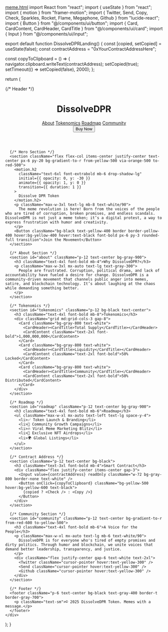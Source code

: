 [meme.html](https://github.com/user-attachments/files/22065991/meme.html)
import React from "react";
import { useState } from "react";
import { motion } from "framer-motion";
import { Twitter, Send, Copy, Check, Sparkles, Rocket, Flame, Megaphone, Github } from "lucide-react";
import { Button } from "@/components/ui/button";
import { Card, CardContent, CardHeader, CardTitle } from "@/components/ui/card";
import { Input } from "@/components/ui/input";

export default function DissolveDPRLanding() {
  const [copied, setCopied] = useState(false);
  const contractAddress = "0xYourContractAddressHere";

  const copyToClipboard = () => {
    navigator.clipboard.writeText(contractAddress);
    setCopied(true);
    setTimeout(() => setCopied(false), 2000);
  };

  return (
    <div className="min-h-screen bg-gradient-to-b from-black to-gray-900 text-white">
      {/* Header */}
      <header className="flex items-center justify-between p-4 bg-black/80 backdrop-blur-md sticky top-0 z-50 border-b border-gray-700">
        <div className="flex items-center gap-2">
          <Sparkles className="text-yellow-400" />
          <h1 className="font-extrabold text-2xl tracking-wide">DissolveDPR</h1>
        </div>
        <nav className="hidden md:flex gap-6 font-semibold">
          <a href="#about" className="hover:text-yellow-400 transition">About</a>
          <a href="#tokenomics" className="hover:text-yellow-400 transition">Tokenomics</a>
          <a href="#roadmap" className="hover:text-yellow-400 transition">Roadmap</a>
          <a href="#community" className="hover:text-yellow-400 transition">Community</a>
        </nav>
        <Button className="bg-yellow-500 hover:bg-yellow-600 text-black font-bold px-5 py-2 rounded-full shadow-md">Buy Now</Button>
      </header>

      {/* Hero Section */}
      <section className="flex flex-col items-center justify-center text-center px-6 py-20 bg-gradient-to-r from-yellow-500 via-orange-500 to-red-500">
        <motion.h2
          className="text-6xl font-extrabold mb-6 drop-shadow-lg"
          initial={{ opacity: 0, y: -30 }}
          animate={{ opacity: 1, y: 0 }}
          transition={{ duration: 1 }}
        >
          Dissolve DPR Token
        </motion.h2>
        <p className="max-w-3xl text-lg mb-8 text-white/90">
          The meme revolution is here! Born from the voices of the people who are tired of corruption, broken promises, and endless scandals. DissolveDPR is not just a meme token; it’s a digital protest, a way to express frustration with humor and creativity.
        </p>
        <Button className="bg-black text-yellow-400 border border-yellow-400 hover:bg-yellow-400 hover:text-black font-bold px-6 py-3 rounded-full transition">Join the Movement</Button>
      </section>

      {/* About Section */}
      <section id="about" className="p-12 text-center bg-gray-900">
        <h3 className="text-4xl font-bold mb-4">Why DissolveDPR?</h3>
        <p className="max-w-3xl mx-auto text-lg text-gray-300">
          People are frustrated. Corruption, political drama, and lack of accountability have fueled a desire for change. DissolveDPR is a community-driven movement that channels public anger into memes, satire, and blockchain technology. It’s about laughing at the chaos while demanding something better.
        </p>
      </section>

      {/* Tokenomics */}
      <section id="tokenomics" className="p-12 bg-black text-center">
        <h3 className="text-4xl font-bold mb-8">Tokenomics</h3>
        <div className="grid md:grid-cols-3 gap-8">
          <Card className="bg-gray-800 text-white">
            <CardHeader><CardTitle>Total Supply</CardTitle></CardHeader>
            <CardContent className="text-2xl font-bold">1,000,000,000</CardContent>
          </Card>
          <Card className="bg-gray-800 text-white">
            <CardHeader><CardTitle>Liquidity</CardTitle></CardHeader>
            <CardContent className="text-2xl font-bold">50% Locked</CardContent>
          </Card>
          <Card className="bg-gray-800 text-white">
            <CardHeader><CardTitle>Community</CardTitle></CardHeader>
            <CardContent className="text-2xl font-bold">50% Distributed</CardContent>
          </Card>
        </div>
      </section>

      {/* Roadmap */}
      <section id="roadmap" className="p-12 text-center bg-gray-900">
        <h3 className="text-4xl font-bold mb-6">Roadmap</h3>
        <ul className="max-w-xl mx-auto text-left text-lg space-y-4">
          <li>✅ Token Launch & Branding</li>
          <li>🚀 Community Growth Campaigns</li>
          <li>🔥 Viral Meme Marketing Blitz</li>
          <li>🎉 Exclusive NFT Airdrops</li>
          <li>🌍 Global Listings</li>
        </ul>
      </section>

      {/* Contract Address */}
      <section className="p-12 text-center bg-black">
        <h3 className="text-3xl font-bold mb-4">Smart Contract</h3>
        <div className="flex justify-center items-center gap-3">
          <Input value={contractAddress} readOnly className="w-72 bg-gray-800 border-none text-white" />
          <Button onClick={copyToClipboard} className="bg-yellow-500 hover:bg-yellow-600 text-black">
            {copied ? <Check /> : <Copy />}
          </Button>
        </div>
      </section>

      {/* Community Section */}
      <section id="community" className="p-12 text-center bg-gradient-to-r from-red-600 to-yellow-500">
        <h3 className="text-4xl font-bold mb-6">A Voice for the People</h3>
        <p className="max-w-xl mx-auto text-lg mb-6 text-white/90">
          DissolveDPR is for everyone who's tired of empty promises and dirty politics. Through humor and blockchain, we unite voices that demand better leadership, transparency, and justice.
        </p>
        <div className="flex justify-center gap-6 text-white text-2xl">
          <Twitter className="cursor-pointer hover:text-yellow-300" />
          <Send className="cursor-pointer hover:text-yellow-300" />
          <Github className="cursor-pointer hover:text-yellow-300" />
        </div>
      </section>

      {/* Footer */}
      <footer className="p-6 text-center bg-black text-gray-400 border-t border-gray-700">
        <p className="text-sm">© 2025 DissolveDPR Token. Memes with a message.</p>
      </footer>
    </div>
  );
}
